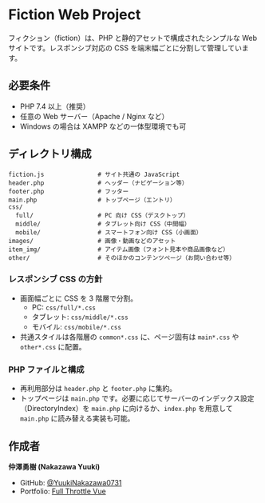# Fiction Web Project

フィクション（fiction）は、PHP と静的アセットで構成されたシンプルな Web サイトです。レスポンシブ対応の CSS を端末幅ごとに分割して管理しています。

## 必要条件

- PHP 7.4 以上（推奨）
- 任意の Web サーバー（Apache / Nginx など）
- Windows の場合は XAMPP などの一体型環境でも可

## ディレクトリ構成

```
fiction.js               # サイト共通の JavaScript
header.php               # ヘッダー（ナビゲーション等）
footer.php               # フッター
main.php                 # トップページ（エントリ）
css/
  full/                  # PC 向け CSS（デスクトップ）
  middle/                # タブレット向け CSS（中間幅）
  mobile/                # スマートフォン向け CSS（小画面）
images/                  # 画像・動画などのアセット
item_img/                # アイテム画像（フォント見本や商品画像など）
other/                   # そのほかのコンテンツページ（お問い合わせ等）
```

### レスポンシブ CSS の方針

- 画面幅ごとに CSS を 3 階層で分割。
  - PC: `css/full/*.css`
  - タブレット: `css/middle/*.css`
  - モバイル: `css/mobile/*.css`
- 共通スタイルは各階層の `common*.css` に、ページ固有は `main*.css` や `other*.css` に配置。

### PHP ファイルと構成

- 再利用部分は `header.php` と `footer.php` に集約。
- トップページは `main.php` です。必要に応じてサーバーのインデックス設定（DirectoryIndex）を `main.php` に向けるか、`index.php` を用意して `main.php` に読み替える実装も可能。

## 作成者

**仲澤勇樹 (Nakazawa Yuuki)**

- GitHub: [@YuukiNakazawa0731](https://github.com/YuukiNakazawa0731)
- Portfolio: [Full Throttle Vue](https://yuukinakazawa0731.github.io/full_throttle_v/)
